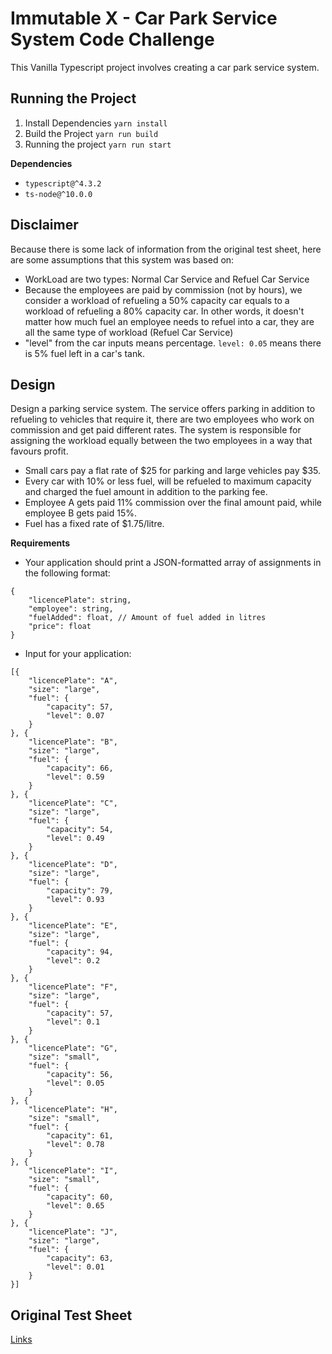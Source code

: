 # Immutable X - Car Park Service System Code Challenge 

This Vanilla Typescript project involves creating a car park service system.

## Running the Project
1. Install Dependencies `yarn install`
2. Build the Project `yarn run build`
3. Running the project `yarn run start`

**Dependencies**

-   `typescript@^4.3.2`
-   `ts-node@^10.0.0`

## Disclaimer

Because there is some lack of information from the original test sheet, here are some assumptions that this system was based on:

-  WorkLoad are two types: Normal Car Service and Refuel Car Service
-  Because the employees are paid by commission (not by hours), we consider a workload of refueling a 50% capacity car equals to a workload of refueling a 80% capacity car. In other words, it doesn't matter how much fuel an employee needs to refuel into a car, they are all the same type of workload (Refuel Car Service)
-  "level" from the car inputs means percentage. `level: 0.05` means there is 5% fuel left in a car's tank.

## Design

Design a parking service system. The service offers parking in addition to refueling to vehicles that require it, there are two employees who work on commission and get paid different rates. The system is responsible for assigning the workload equally between the two employees in a way that favours profit.

-   Small cars pay a flat rate of $25 for parking and large vehicles pay $35.
-   Every car with 10% or less fuel, will be refueled to maximum capacity and charged the fuel amount in addition to the parking fee.
-   Employee A gets paid 11% commission over the final amount paid, while employee B gets paid 15%.
-   Fuel has a fixed rate of $1.75/litre.

**Requirements**
-  Your application should print a JSON-formatted array of assignments in the following format:
```
{
    "licencePlate": string,
    "employee": string,
    "fuelAdded": float, // Amount of fuel added in litres
    "price": float
}
```

-  Input for your application:
```
[{
    "licencePlate": "A",
    "size": "large",
    "fuel": {
        "capacity": 57,
        "level": 0.07
    }
}, {
    "licencePlate": "B",
    "size": "large",
    "fuel": {
        "capacity": 66,
        "level": 0.59
    }
}, {
    "licencePlate": "C",
    "size": "large",
    "fuel": {
        "capacity": 54,
        "level": 0.49
    }
}, {
    "licencePlate": "D",
    "size": "large",
    "fuel": {
        "capacity": 79,
        "level": 0.93
    }
}, {
    "licencePlate": "E",
    "size": "large",
    "fuel": {
        "capacity": 94,
        "level": 0.2
    }
}, {
    "licencePlate": "F",
    "size": "large",
    "fuel": {
        "capacity": 57,
        "level": 0.1
    }
}, {
    "licencePlate": "G",
    "size": "small",
    "fuel": {
        "capacity": 56,
        "level": 0.05
    }
}, {
    "licencePlate": "H",
    "size": "small",
    "fuel": {
        "capacity": 61,
        "level": 0.78
    }
}, {
    "licencePlate": "I",
    "size": "small",
    "fuel": {
        "capacity": 60,
        "level": 0.65
    }
}, {
    "licencePlate": "J",
    "size": "large",
    "fuel": {
        "capacity": 63,
        "level": 0.01
    }
}]
```

## Original Test Sheet
[Links](https://gist.github.com/maarcosd/d72e0e6bb97bfa32de9337ff6026864c)
